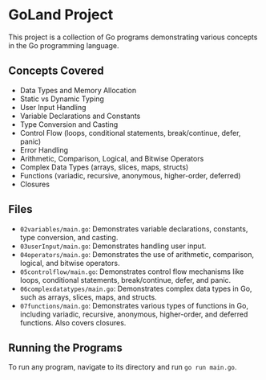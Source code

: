 # GoLand Project

This project is a collection of Go programs demonstrating various concepts in the Go programming language.

## Concepts Covered
- Data Types and Memory Allocation
- Static vs Dynamic Typing
- User Input Handling
- Variable Declarations and Constants
- Type Conversion and Casting
- Control Flow (loops, conditional statements, break/continue, defer, panic)
- Error Handling
- Arithmetic, Comparison, Logical, and Bitwise Operators
- Complex Data Types (arrays, slices, maps, structs)
- Functions (variadic, recursive, anonymous, higher-order, deferred)
- Closures

## Files
- `02variables/main.go`: Demonstrates variable declarations, constants, type conversion, and casting.
- `03userInput/main.go`: Demonstrates handling user input.
- `04operators/main.go`: Demonstrates the use of arithmetic, comparison, logical, and bitwise operators.
- `05controlflow/main.go`: Demonstrates control flow mechanisms like loops, conditional statements, break/continue, defer, and panic.
- `06complexdatatypes/main.go`: Demonstrates complex data types in Go, such as arrays, slices, maps, and structs.
- `07functions/main.go`: Demonstrates various types of functions in Go, including variadic, recursive, anonymous, higher-order, and deferred functions. Also covers closures.

## Running the Programs
To run any program, navigate to its directory and run `go run main.go`.